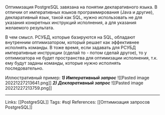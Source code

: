 Оптимизация PostgreSQL завязана на понятии декларативного языка. В отличии от императивных языков программирования (Java и другие), декларативный язык, такой как SQL, нужно использовать не для указания конкретных инструкций исполнения, а для указания желаемого результата.

В чем смысл. РСУБД, которые базируются на SQL, обладают внутренним оптимизатором, который решает как эффективнее исполнять команды. В тоже время, если задавать для РСУБД императивные инструкции (сделай то - потом сделай другое), то у оптимизатора не будет пространства для оптимизации исполнения, т.к. ему будут заданы команды, которые нужно исполнять последовательно. 

Иллюстративный пример:
***1) Императивный запрос***
![[Pasted image 20221227213641.png]]
***2) Декларативный запрос***
![[Pasted image 20221227213759.png]]
___
Links: [[PostgreSQL]]
Tags: #sql 
References: [[Оптимизация запросов PostgreSQL]]